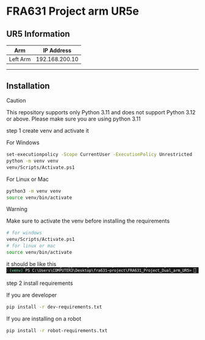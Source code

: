 # FRA631 Project arm UR5e
## UR5 Information

| Arm       | IP Address       |
|-----------|------------------|
| Left Arm  | 192.168.200.10   |



---

## Installation

>[!CAUTION]
> This repository supports only Python 3.11 and does not support Python 3.12 or above.
> Please make sure you are using python 3.11

step 1 create venv and activate it

For Windows
```bash
set-executionpolicy -Scope CurrentUser -ExecutionPolicy Unrestricted
python -m venv venv
venv/Scripts/Activate.ps1
```

For Linux or Mac

```bash
python3 -m venv venv
source venv/bin/activate
```


> [!WARNING]
> Make sure to activate the venv before installing the requirements
> ```bash
> # for windows
> venv/Scripts/Activate.ps1
> # for linux or mac
> source venv/bin/activate
> ```
> it should be like this
> ![bash venv](./images/bash_venv.png)

step 2 install requirements

If you are developer 
```bash
pip install -r dev-requirements.txt 
```

If you are installing on a robot
```bash
pip install -r robot-requirements.txt
```




